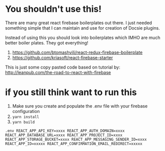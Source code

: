 # You shouldn't use this!
There are many great react firebase boilerplates out there. 
I just needed something simple that I can maintain and use for creation of Docsie plugins. 


Instead of using this you should look into boilerplates which IMHO are much better boiler plates. They got everything! 
1. https://github.com/btomashvili/react-redux-firebase-boilerplate
2. https://github.com/kriasoft/react-firebase-starter


This is just some copy pasted code based on tutorial by: http://leanpub.com/the-road-to-react-with-firebase

# if you still think want to run this 

1. Make sure you create and populate the .env file with your firebase configuration
2. `yarn install`
3. `yarn build`

` .env
REACT_APP_API_KEY=xxxx
REACT_APP_AUTH_DOMAIN=xxxx
REACT_APP_DATABASE_URL=xxxx
REACT_APP_PROJECT_ID=xxxx
REACT_APP_STORAGE_BUCKET=xxxx
REACT_APP_MESSAGING_SENDER_ID=xxxx
REACT_APP_ID=xxxxx
REACT_APP_CONFIRMATION_EMAIL_REDIRECT=xxxxx
`

